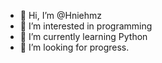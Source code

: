 - 👋 Hi, I’m @Hniehmz
- 👀 I’m interested in programming
- 🌱 I’m currently learning Python 
- 💞️ I’m looking for progress.

<!---
Hniehmz/Hniehmz is a ✨ special ✨ repository because its `README.md` (this file) appears on your GitHub profile.
You can click the Preview link to take a look at your changes.
--->
